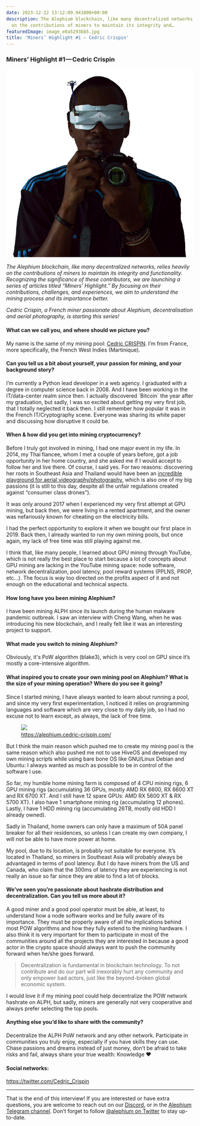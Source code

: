 ```yaml
---
date: 2023-12-22 13:12:09.941000+00:00
description: The Alephium blockchain, like many decentralized networks, relies heavily
  on the contributions of miners to maintain its integrity and…
featuredImage: image_e0a5293bb5.jpg
title: 'Miners’ Highlight #1 — Cedric Crispin'
---
```


### Miners’ Highlight \#1 — Cedric Crispin

![](image_e0a5293bb5.jpg)

_The Alephium blockchain, like many decentralized networks, relies heavily on the contributions of miners to maintain its integrity and functionality. Recognizing the significance of these contributors, we are launching a series of articles titled “Miners’ Highlight.” By focusing on their contributions, challenges, and experiences, we aim to understand the mining process and its importance better._

_Cedric Crispin, a French miner passionate about Alephium, decentralisation and aerial photography, is starting this series!_

#### **What can we call you, and where should we picture you?**

My name is the same of my mining pool: <a href="https://alephium.cedric-crispin.com/" class="markup--anchor markup--p-anchor" data-href="https://alephium.cedric-crispin.com/" rel="noopener" target="_blank">Cedric CRISPIN</a>. I’m from France, more specifically, the French West Indies (Martinique).

#### **Can you tell us a bit about yourself, your passion for mining, and your background story?**

I’m currently a Python lead developer in a web agency. I graduated with a degree in computer science back in 2008. And I have been working in the IT/data-center realm since then. I actually discovered \`Bitcoin\` the year after my graduation, but sadly, I was so excited about getting my very first job, that I totally neglected it back then. I still remember how popular it was in the French IT/Cryptography scene. Everyone was sharing its white paper and discussing how disruptive it could be.

#### **When & how did you get into mining cryptocurrency?**

Before I truly got involved in mining, I had one major event in my life. In 2014, my Thai fiancee, whom I met a couple of years before, got a job opportunity in her home country, and she asked me if I would accept to follow her and live there. Of course, I said yes. For two reasons: discovering her roots in Southeast Asia and Thailand would have been an <a href="https://www.instagram.com/blackmennewstyle/" class="markup--anchor markup--p-anchor" data-href="https://www.instagram.com/blackmennewstyle/" rel="noopener" target="_blank">incredible playground for aerial videography/photography</a>, which is also one of my big passions (it is still to this day, despite all the unfair regulations created against “consumer class drones”).

It was only around 2017 when I experienced my very first attempt at GPU mining, but back then, we were living in a rented apartment, and the owner was nefariously known for cheating on the electricity bills.

I had the perfect opportunity to explore it when we bought our first place in 2019. Back then, I already wanted to run my own mining pools, but once again, my lack of free time was still playing against me.

I think that, like many people, I learned about GPU mining through YouTube, which is not really the best place to start because a lot of concepts about GPU mining are lacking in the YouTube mining space: node software, network decentralization, pool latency, pool reward systems (PPLNS, PROP, etc…). The focus is way too directed on the profits aspect of it and not enough on the educational and technical aspects.

#### **How long have you been mining Alephium?**

I have been mining ALPH since its launch during the human malware pandemic outbreak. I saw an interview with Cheng Wang, when he was introducing his new blockchain, and I really felt like it was an interesting project to support.

#### **What made you switch to mining Alephium?**

Obviously, it's PoW algorithm (blake3), which is very cool on GPU since it’s mostly a core-intensive algorithm.

#### **What inspired you to create your own mining pool on Alephium? What is the size of your mining operation? Where do you see it going?**

Since I started mining, I have always wanted to learn about running a pool, and since my very first experimentation, I noticed it relies on programming languages and software which are very close to my daily job, so I had no excuse not to learn except, as always, the lack of free time.

<figure id="549f" class="graf graf--figure graf-after--p">
<img src="https://cdn-images-1.medium.com/max/800/1*l5QFRKKcBxI8NEL-gBxbpQ.png" class="graf-image" data-image-id="1*l5QFRKKcBxI8NEL-gBxbpQ.png" data-width="1318" data-height="595" />
<figcaption><a href="https://alephium.cedric-crispin.com/" class="markup--anchor markup--figure-anchor" data-href="https://alephium.cedric-crispin.com/" rel="nofollow noopener" target="_blank">https://alephium.cedric-crispin.com/</a></figcaption>
</figure>

But I think the main reason which pushed me to create my mining pool is the same reason which also pushed me not to use HiveOS and developed my own mining scripts while using bare bone OS like GNU/Linux Debian and Ubuntu: I always wanted as much as possible to be in control of the software I use.

So far, my humble home mining farm is composed of 4 CPU mining rigs, 6 GPU mining rigs (accumulating 36 GPUs, mostly AMD RX 6600, RX 6600 XT and RX 6700 XT. And I still have 12 spare GPUs: AMD RX 5600 XT & RX 5700 XT). I also have 1 smartphone mining rig (accumulating 12 phones). Lastly, I have 1 HDD mining rig (accumulating 26TB, mostly old HDD I already owned).

Sadly in Thailand, home owners can only have a maximum of 50A panel breaker for all their residences, so unless I can create my own company, I will not be able to have more power at home.

My pool, due to its location, is probably not suitable for everyone. It’s located in Thailand, so miners in Southeast Asia will probably always be advantaged in terms of pool latency. But I do have miners from the US and Canada, who claim that the 300ms of latency they are experiencing is not really an issue so far since they are able to find a lot of blocks.

#### **We’ve seen you’re passionate about hashrate distribution and decentralization. Can you tell us more about it?**

A good miner and a good pool operator must be able, at least, to understand how a node software works and be fully aware of its importance. They must be properly aware of all the implications behind most POW algorithms and how they fully extend to the mining hardware. I also think it is very important for them to participate in most of the communities around all the projects they are interested in because a good actor in the crypto space should always want to push the community forward when he/she goes forward.

> Decentralization is fundamental in blockchain technology. To not contribute and do our part will inexorably hurt any community and only empower bad actors, just like the beyond-broken global economic system.

I would love it if my mining pool could help decentralize the POW network hashrate on ALPH, but sadly, miners are generally not very cooperative and always prefer selecting the top pools.

#### **Anything else you’d like to share with the community?**

Decentralize the ALPH PoW network and any other network. Participate in communities you truly enjoy, especially if you have skills they can use. Chase passions and dreams instead of just money, don’t be afraid to take risks and fail, always share your true wealth: Knowledge ❤

#### **Social networks:**

<a href="https://twitter.com/Cedric_Crispin" class="markup--anchor markup--p-anchor" data-href="https://twitter.com/Cedric_Crispin" rel="noopener" target="_blank">https://twitter.com/Cedric_Crispin</a>

---

That is the end of this interview! If you are interested or have extra questions, you are welcome to reach out on our <a href="http://alephium.org/discord" class="markup--anchor markup--p-anchor" data-href="http://alephium.org/discord" rel="noopener" target="_blank">Discord</a>, or in the <a href="https://t.me/alephiumgroup" class="markup--anchor markup--p-anchor" data-href="https://t.me/alephiumgroup" rel="noopener" target="_blank">Alephium Telegram channel</a>. Don’t forget to follow <a href="https://twitter.com/alephium" class="markup--anchor markup--p-anchor" data-href="https://twitter.com/alephium" rel="noopener ugc nofollow noopener noopener" target="_blank">@alephium on Twitter</a> to stay up-to-date.
